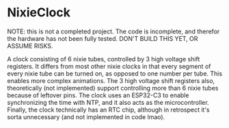 # NixieClock
  NOTE: this is not a completed project. The code is incomplete, and therefor the hardware has not been fully tested. DON'T BUILD THIS YET, OR ASSUME RISKS. 

  A clock consisting of 6 nixie tubes, controlled by 3 high voltage shift registers. It differs from most other nixie clocks in that every segment of every nixie tube can be turned on, as opposed to one number per tube. This enables more complex animations. The 3 high voltage shift registers also, theoretically (not implemented) support controlling more than 6 nixie tubes because of leftover pins. The clock uses an ESP32-C3 to enable synchronizing the time with NTP, and it also acts as the microcontroller. Finally, the clock technically has an RTC chip, although in retrospect it's sorta unnecessary (and not implemented in code lmao). 
